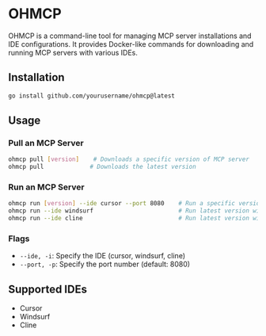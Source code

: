 # OHMCP

OHMCP is a command-line tool for managing MCP server installations and IDE configurations. It provides Docker-like commands for downloading and running MCP servers with various IDEs.

## Installation

```bash
go install github.com/yourusername/ohmcp@latest
```

## Usage

### Pull an MCP Server
```bash
ohmcp pull [version]    # Downloads a specific version of MCP server
ohmcp pull             # Downloads the latest version
```

### Run an MCP Server
```bash
ohmcp run [version] --ide cursor --port 8080    # Run a specific version with IDE and port
ohmcp run --ide windsurf                        # Run latest version with Windsurf IDE
ohmcp run --ide cline                           # Run latest version with Cline IDE
```

### Flags
- `--ide, -i`: Specify the IDE (cursor, windsurf, cline)
- `--port, -p`: Specify the port number (default: 8080)

## Supported IDEs
- Cursor
- Windsurf
- Cline
